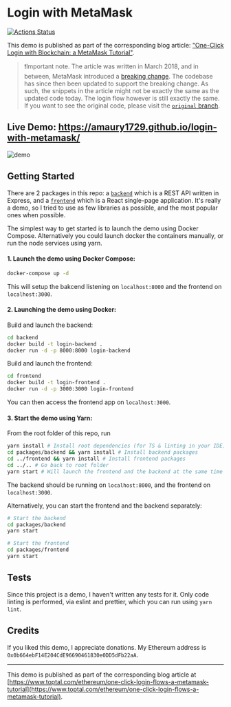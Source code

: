 # Login with MetaMask

[![Actions Status](https://github.com/amaury1729/login-with-metamask/workflows/pr/badge.svg)](https://github.com/amaury1729/login-with-metamask/actions)

This demo is published as part of the corresponding blog article: ["One-Click Login with Blockchain: a MetaMask Tutorial"](https://www.toptal.com/ethereum/one-click-login-flows-a-metamask-tutorial).

> ❗Important note. The article was written in March 2018, and in between, MetaMask introduced a [breaking change](https://medium.com/metamask/https-medium-com-metamask-breaking-change-injecting-web3-7722797916a8). The codebase has since then been updated to support the breaking change. As such, the snippets in the article might not be exactly the same as the updated code today. The login flow however is still exactly the same. If you want to see the original code, please visit the [`original` branch](https://github.com/amaury1729/login-with-metamask/tree/original).

## Live Demo: https://amaury1729.github.io/login-with-metamask/

![demo](https://uploads.toptal.io/blog/image/125794/toptal-blog-image-1522395423193-b3227ea1f43c6cbb9f78e090bd7bb2ee.gif)

## Getting Started

There are 2 packages in this repo: a [`backend`](./packages/backend) which is a REST API written in Express, and a [`frontend`](./packages/frontend) which is a React single-page application. It's really a demo, so I tried to use as few libraries as possible, and the most popular ones when possible.

The simplest way to get started is to launch the demo using Docker Compose. Alternatively you could launch docker the containers manually, or run the node services using yarn.

#### 1. Launch the demo using Docker Compose:

```bash
docker-compose up -d
```

This will setup the bakcend listening on `localhost:8000` and the frontend on `localhost:3000`.

#### 2. Launching the demo using Docker:

Build and launch the backend:

```bash
cd backend
docker build -t login-backend .
docker run -d -p 8000:8000 login-backend
```

Build and launch the frontend:

```bash
cd frontend
docker build -t login-frontend .
docker run -d -p 3000:3000 login-frontend
```

You can then access the frontend app on `localhost:3000`.

#### 3. Start the demo using Yarn:

From the root folder of this repo, run

```bash
yarn install # Install root dependencies (for TS & linting in your IDE)
cd packages/backend && yarn install # Install backend packages
cd ../frontend && yarn install # Install frontend packages
cd ../.. # Go back to root folder
yarn start # Will launch the frontend and the backend at the same time
```

The backend should be running on `localhost:8000`, and the frontend on `localhost:3000`.

Alternatively, you can start the frontend and the backend separately:

```bash
# Start the backend
cd packages/backend
yarn start

# Start the frontend
cd packages/frontend
yarn start
```

## Tests

Since this project is a demo, I haven't written any tests for it. Only code linting is performed, via eslint and prettier, which you can run using `yarn lint`.

## Credits

If you liked this demo, I appreciate donations. My Ethereum address is `0x0b664ebF14E204CdE96690461830e0DD5dFb22aA`.

---

This demo is published as part of the corresponding blog article at [https://www.toptal.com/ethereum/one-click-login-flows-a-metamask-tutorial](https://www.toptal.com/ethereum/one-click-login-flows-a-metamask-tutorial).
